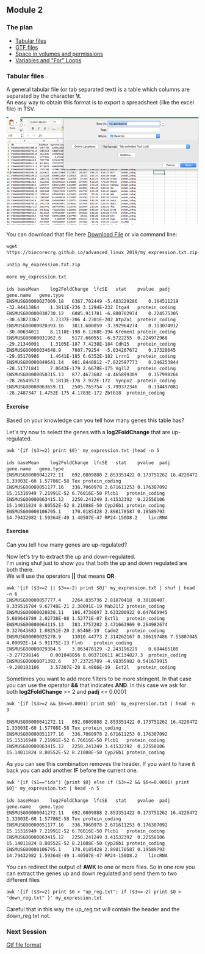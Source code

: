 <h2>Module 2</h2>

<h3>The plan</h3>

* [Tabular files](#module2_tab)
* [GTF files](https://biocorecrg.github.io/advanced_linux_2019/gtf_format)
* [Space in volumes and permissions](https://biocorecrg.github.io/advanced_linux_2019/space_perm)
* [Variables and "For" Loops](https://biocorecrg.github.io/advanced_linux_2019/var_for)

<a name="module2_tab"></a>
<h3>Tabular files</h3>

A general tabular file (or tab separated text) is a table which columns are separated by the character **\t**. <br>
An easy way to obtain this format is to export a spreadsheet (like the excel file) in TSV.

<img src="images/exporting_excel.png" width="800"/>

You can download that file here <a href="my_expression.txt.zip">Download File</a> or via command line:

```{bash}
wget https://biocorecrg.github.io/advanced_linux_2019/my_expression.txt.zip

unzip my_expression.txt.zip 

more my_expression.txt

ids	baseMean	log2FoldChange	lfcSE	stat	pvalue	padj	gene.name	gene.type
ENSMUSG00000027009.18	6367.702449	-5.403229286	0.164511219	-32.84413864	1.3811E-236	3.1294E-232	Itga4	protein_coding
ENSMUSG00000030730.12	6085.911781	-6.880702974	0.224575305	-30.63873367	3.7337E-206	4.2301E-202	Atp2a1	protein_coding
ENSMUSG00000020393.16	3811.600859	-3.392964274	0.113074912	-30.00634011	8.1118E-198	6.1268E-194	Kremen1	protein_coding
ENSMUSG00000031962.6	5177.660551	-6.5722255	0.224972968	-29.21340091	1.3105E-187	7.4238E-184	Cdh15	protein_coding
ENSMUSG00000034648.9	7607.79254	-5.034267672	0.17328645	-29.05170986	1.4641E-185	6.6352E-182	Lrrn1	protein_coding
ENSMUSG00000049641.14	901.8440812	-7.022597773	0.246253844	-28.51771841	7.0643E-179	2.6678E-175	Vgll2	protein_coding
ENSMUSG00000050315.13	877.4673602	-4.465899309	0.157998266	-28.26549573	9.1813E-176	2.972E-172	Synpo2	protein_coding
ENSMUSG00000063659.11	2505.765754	-3.799372346	0.134497081	-28.2487347	1.4752E-175	4.1783E-172	Zbtb18	protein_coding

```

<h4>Exercise</h4>
Based on your knowledge can you tell how many genes this table has?

Let's try now to select the genes with a **log2FoldChange** that are up-regulated.

```{bash}
awk '{if ($3>=2) print $0}' my_expression.txt |head -n 5

ids	baseMean	log2FoldChange	lfcSE	stat	pvalue	padj	gene.name	gene.type
ENSMUSG00000041272.11	692.0809888	2.853351422	0.173751262	16.4220472	1.33003E-60	1.57786E-58	Tox	protein_coding
ENSMUSG00000051177.16	336.7060978	2.671611253	0.176307092	15.15316949	7.21991E-52	6.76016E-50	Plcb1	protein_coding
ENSMUSG00000063415.12	2250.241249	3.41532392	0.22558106	15.14011824	8.80552E-52	8.21088E-50	Cyp26b1	protein_coding
ENSMUSG00000106795.1	170.0185428	2.898178587	0.19589793	14.79432982	1.59364E-49	1.40507E-47	RP24-150D8.2	lincRNA
```

<h4>Exercise</h4>
Can you tell how many genes are up-regulated?

Now let's try to extract the up and down-regulated. <br>
I'm using shuf just to show you that both the up and down regulated are both there. <br>
We will use the operators **&#124;&#124;** that means **OR**

```{bash}
awk '{if ($3>=2 || $3<=-2) print $0}' my_expression.txt | shuf | head -n 6 
ENSMUSG00000057777.4	2264.035736	2.81870418	0.30180407	9.339516784	9.67748E-21	2.38091E-19	Mab21l2	protein_coding
ENSMUSG00000028838.11	186.4738697	3.633200922	0.647669945	5.609648789	2.02738E-08	1.52771E-07	Extl1	protein_coding
ENSMUSG00000064115.13	383.3757202	2.471663969	0.264982674	9.327643683	1.08251E-20	2.6546E-19	Cadm2	protein_coding
ENSMUSG00000025278.9	13010.44773	2.314262167	0.306197486	7.55807045	4.09092E-14	5.91175E-13	Flnb	protein_coding
ENSMUSG00000029384.5	3.863476129	-2.243196229	0.684465108	-3.277298146	0.001048056	0.003710611	AC134827.3	protein_coding
ENSMUSG00000071392.6	37.23725709	-4.98355982	0.541679915	-9.200193106	3.57307E-20	8.4866E-19	Ect2l	protein_coding
```

Sometimes you want to add more filters to be more stringent. In that case you can use the operator **&&** that indicates **AND**. In this case we ask for both **log2FoldChange** >= 2 and **padj** <= 0.0001

```{bash}
awk '{if ($3>=2 && $6<=0.0001) print $0}' my_expression.txt | head -n 3

ENSMUSG00000041272.11	692.0809888	2.853351422	0.173751262	16.4220472	1.33003E-60	1.57786E-58	Tox	protein_coding
ENSMUSG00000051177.16	336.7060978	2.671611253	0.176307092	15.15316949	7.21991E-52	6.76016E-50	Plcb1	protein_coding
ENSMUSG00000063415.12	2250.241249	3.41532392	0.22558106	15.14011824	8.80552E-52	8.21088E-50	Cyp26b1	protein_coding
```

As you can see this combination removes the header. If you want to have it back you can add another **IF** before the current one.

```{bash}
awk '{if ($1=="ids") {print $0} else if ($3>=2 && $6<=0.0001) print $0}' my_expression.txt | head -n 5

ids	baseMean	log2FoldChange	lfcSE	stat	pvalue	padj	gene.name	gene.type
ENSMUSG00000041272.11	692.0809888	2.853351422	0.173751262	16.4220472	1.33003E-60	1.57786E-58	Tox	protein_coding
ENSMUSG00000051177.16	336.7060978	2.671611253	0.176307092	15.15316949	7.21991E-52	6.76016E-50	Plcb1	protein_coding
ENSMUSG00000063415.12	2250.241249	3.41532392	0.22558106	15.14011824	8.80552E-52	8.21088E-50	Cyp26b1	protein_coding
ENSMUSG00000106795.1	170.0185428	2.898178587	0.19589793	14.79432982	1.59364E-49	1.40507E-47	RP24-150D8.2	lincRNA
```

You can redirect the output of **AWK** to one or more files. So in one row you can extract the genes up and down regulated and send them to two different files

```{bash}
awk '{if ($3>=2) print $0 > "up_reg.txt"; if ($3<=-2) print $0 > "down_reg.txt" }' my_expression.txt
```

Careful that in this way the up_reg.txt will contain the header and the down_reg.txt not. 


<h3>Next Session</h3>

[Gtf file format](https://biocorecrg.github.io/advanced_linux_2019/gtf_format)


